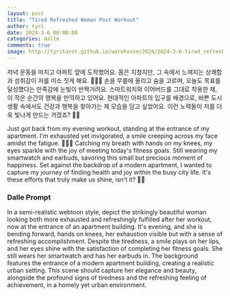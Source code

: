 ```yaml
---
layout: post
title: "Tired Refreshed Woman Post Workout"
author: tyri
date: 2024-3-6 00:00:00
categories: dalle
comments: true
image: http://tyritarot.github.io/warehouse/2024/2024-3-6-tired_refreshed_woman_post_workout_title.jpeg
---
```


저녁 운동을 마치고 아파트 앞에 도착했어요. 몸은 지쳤지만, 그 속에서 느껴지는 상쾌함과 성취감이 저를 미소 짓게 해요. 🏃‍♀️🌇 손을 무릎에 올리고 숨을 고르며, 오늘도 목표를 달성했다는 만족감에 눈빛이 반짝거려요. 스마트워치와 이어버드를 그대로 착용한 채, 이 작은 순간의 행복을 만끽하고 있어요. 현대적인 아파트의 입구를 배경으로, 바쁜 도시 생활 속에서도 건강과 행복을 찾아가는 제 모습을 담고 싶었어요. 이런 노력들이 저를 더욱 빛나게 만드는 거겠죠? 🌟💪

Just got back from my evening workout, standing at the entrance of my apartment. I'm exhausted yet invigorated, a smile creeping across my face amidst the fatigue. 🏃‍♀️🌇 Catching my breath with hands on my knees, my eyes sparkle with the joy of meeting today's fitness goals. Still wearing my smartwatch and earbuds, savoring this small but precious moment of happiness. Set against the backdrop of a modern apartment, I wanted to capture my journey of finding health and joy within the busy city life. It's these efforts that truly make us shine, isn't it? 🌟💪

### Dalle Prompt

In a semi-realistic webtoon style, depict the strikingly beautiful woman looking both more exhausted and refreshingly fulfilled after her workout, now at the entrance of an apartment building. It's evening, and she is bending forward, hands on knees, her exhaustion visible but with a sense of refreshing accomplishment. Despite the tiredness, a smile plays on her lips, and her eyes shine with the satisfaction of completing her fitness goals. She still wears her smartwatch and has her earbuds in. The background features the entrance of a modern apartment building, creating a realistic urban setting. This scene should capture her elegance and beauty, alongside the profound signs of tiredness and the refreshing feeling of achievement, in a homely yet urban environment.
